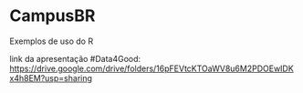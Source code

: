 # CampusBR
Exemplos de uso do R

link da apresentação #Data4Good:
https://drive.google.com/drive/folders/16pFEVtcKTOaWV8u6M2PDOEwIDKx4h8EM?usp=sharing


